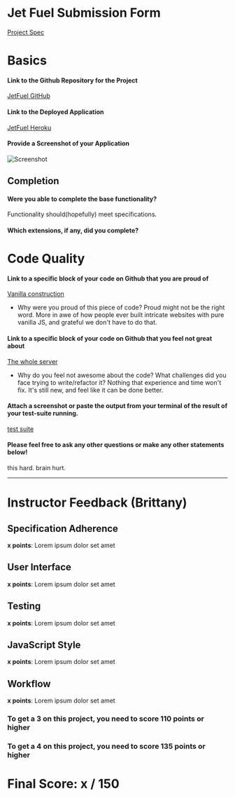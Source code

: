 # Jet Fuel Submission Form

[Project Spec](http://frontend.turing.io/projects/jet-fuel.html)

# Basics

#### Link to the Github Repository for the Project
[JetFuel GitHub](https://github.com/Adamj1232/Jet-Fuel)

#### Link to the Deployed Application
[JetFuel Heroku](https://jet--fuel.herokuapp.com/)

#### Provide a Screenshot of your Application
![Screenshot](https://imgur.com/a/kRgx4)

## Completion

#### Were you able to complete the base functionality?

Functionality should(hopefully) meet specifications.

#### Which extensions, if any, did you complete?

# Code Quality

#### Link to a specific block of your code on Github that you are proud of
[Vanilla construction](https://github.com/Adamj1232/Jet-Fuel/blob/master/public/links.js)

* Why were you proud of this piece of code?
Proud might not be the right word. More in awe of how people ever built intricate websites with pure vanilla JS, and grateful we don't have to do that.

#### Link to a specific block of your code on Github that you feel not great about
[The whole server](https://github.com/Adamj1232/Jet-Fuel/blob/master/server.js)

* Why do you feel not awesome about the code? What challenges did you face trying to write/refactor it?
Nothing that experience and time won't fix.  It's still new, and feel like it can be done better.

#### Attach a screenshot or paste the output from your terminal of the result of your test-suite running.

[test suite](https://imgur.com/a/1W2ru)

#### Please feel free to ask any other questions or make any other statements below!

this hard. brain hurt.

-----


# Instructor Feedback (Brittany)

## Specification Adherence

**x points**: Lorem ipsum dolor set amet

## User Interface

**x points**: Lorem ipsum dolor set amet

## Testing

**x points**: Lorem ipsum dolor set amet

## JavaScript Style

**x points**: Lorem ipsum dolor set amet

## Workflow

**x points**: Lorem ipsum dolor set amet


### To get a 3 on this project, you need to score 110 points or higher
### To get a 4 on this project, you need to score 135 points or higher

# Final Score: x / 150
